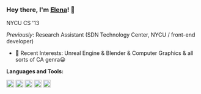 ### Hey there, I'm [Elena](https://nanlioniya.github.io)! 👋
<p>NYCU CS '13</p>

_Previously_: Research Assistant (SDN Technology Center, NYCU / front-end developer)
<br>
- 🌱 Recent Interests: Unreal Engine & Blender & Computer Graphics & all sorts of CA genra😀   

**Languages and Tools:**  

<code><img height="20" src="https://raw.githubusercontent.com/isocpp/logos/master/cpp_logo.png"></code>
<code><img height="20" src="https://www.freepnglogos.com/uploads/html5-logo-png/html5-logo-html-logo-0.png"></code>
<code><img height="20" src="https://cdn-icons-png.flaticon.com/512/732/732190.png"></code>
<code><img height="20" src="https://cdn-icons-png.flaticon.com/512/5968/5968292.png"></code>  <code><img height="20" src="https://cdn-icons-png.flaticon.com/512/5968/5968350.png"></code>  
